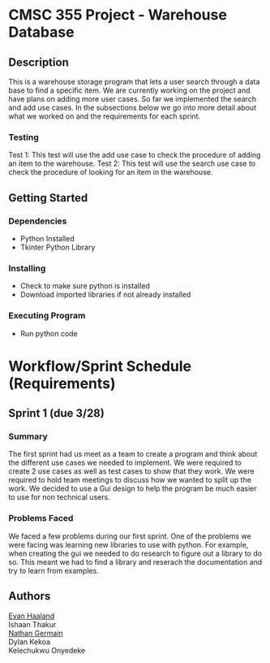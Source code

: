 # CMSC 355 Project - Warehouse Database

## Description
This is a warehouse storage program that lets a user search through a data base to find a specific item. We are currently working on the project and have plans on adding more user cases. So far we implemented the search and add use cases. In the subsections below we go into more detail about what we worked on and the requirements for each sprint.

### Testing
Test 1: This test will use the add use case to check the procedure of adding an item to the warehouse.
Test 2: This test will use the search use case to check the procedure of looking for an item in the warehouse.

## Getting Started

### Dependencies
- Python Installed
- Tkinter Python Library

### Installing
- Check to make sure python is installed
- Download imported libraries if not already installed

### Executing Program
 - Run python code


# Workflow/Sprint Schedule (Requirements)
## Sprint 1 (due 3/28)

### Summary
The first sprint had us meet as a team to create a program and think about the different use cases we needed to implement. We were required to create 2 use cases as well as test cases to show that they work. We were required to hold team meetings to discuss how we wanted to split up the work. We decided to use a Gui design to help the program be much easier to use for non technical users.

### Problems Faced
We faced a few problems during our first sprint. One of the problems we were facing was learning new libraries to use with python. For example, when creating the gui we needed to do research to figure out a library to do so. This meant we had to find a library and reserach the documentation and try to learn from examples.

## Authors
[Evan Haaland](https://www.linkedin.com/in/evannhaaland/) </br>
Ishaan Thakur  </br>
[Nathan Germain](https://www.linkedin.com/in/nathangermain/) </br>
Dylan Kekoa  </br>
Kelechukwu Onyedeke


